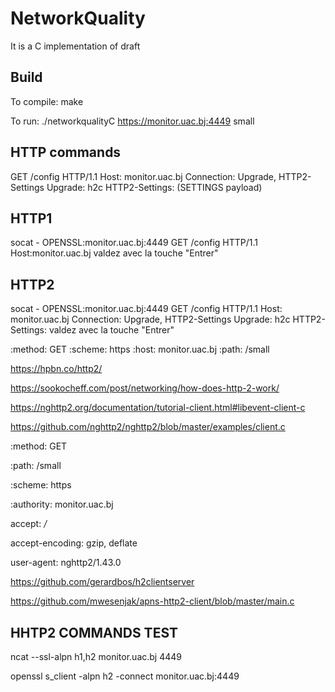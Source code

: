 # NetworkQuality
It is a C implementation of draft 

## Build

To compile:
make

To run:
./networkqualityC https://monitor.uac.bj:4449 small

## HTTP commands

GET /config HTTP/1.1
Host: monitor.uac.bj
Connection: Upgrade, HTTP2-Settings
Upgrade: h2c 
HTTP2-Settings: (SETTINGS payload)

HTTP1
-----

socat - OPENSSL:monitor.uac.bj:4449
GET /config HTTP/1.1
Host:monitor.uac.bj
valdez avec la touche "Entrer"

HTTP2
-----

socat - OPENSSL:monitor.uac.bj:4449
GET /config HTTP/1.1
Host: monitor.uac.bj
Connection: Upgrade, HTTP2-Settings
Upgrade: h2c 
HTTP2-Settings: 
valdez avec la touche "Entrer"

:method: GET
:scheme: https
:host: monitor.uac.bj
:path: /small

https://hpbn.co/http2/

https://sookocheff.com/post/networking/how-does-http-2-work/

https://nghttp2.org/documentation/tutorial-client.html#libevent-client-c

https://github.com/nghttp2/nghttp2/blob/master/examples/client.c


:method: GET

:path: /small

:scheme: https

:authority: monitor.uac.bj

accept: */*

accept-encoding: gzip, deflate

user-agent: nghttp2/1.43.0



https://github.com/gerardbos/h2clientserver

https://github.com/mwesenjak/apns-http2-client/blob/master/main.c


HHTP2 COMMANDS TEST
-------------------

ncat --ssl-alpn h1,h2 monitor.uac.bj 4449

openssl s_client -alpn h2 -connect monitor.uac.bj:4449
